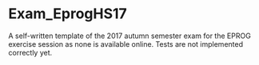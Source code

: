 # Exam_EprogHS17
A self-written template of the 2017 autumn semester exam for the EPROG exercise session as none is available online.
Tests are not implemented correctly yet.
